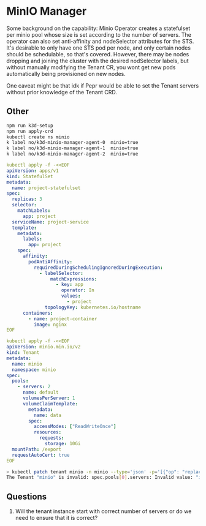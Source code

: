 # MinIO Manager

Some background on the capability: Minio Operator creates a statefulset per minio pool whose size is set according to the number of servers.  The operator can also set anti-affinity and nodeSelector attributes for the STS.  It's desirable to only have one STS pod per node, and only certain nodes should be schedulable, so that's covered. However, there may be nodes dropping and joining the cluster with the desired nodSelector labels, but without manually modifying the Tenant CR, you wont get new pods automatically being provisioned on new nodes.


One caveat might be that idk if Pepr would be able to set the Tenant servers  without prior knowledge of the Tenant CRD.



## Other

```bash
npm run k3d-setup   
npm run apply-crd    
kubectl create ns minio
k label no/k3d-minio-manager-agent-0  minio=true
k label no/k3d-minio-manager-agent-1  minio=true
k label no/k3d-minio-manager-agent-2  minio=true
```

```yaml
kubectl apply -f -<<EOF
apiVersion: apps/v1
kind: StatefulSet
metadata:
  name: project-statefulset
spec:
  replicas: 3
  selector:
    matchLabels:
      app: project
  serviceName: project-service
  template:
    metadata:
      labels:
        app: project
    spec:
      affinity:
        podAntiAffinity:
          requiredDuringSchedulingIgnoredDuringExecution:
            - labelSelector:
                matchExpressions:
                  - key: app
                    operator: In
                    values:
                      - project
              topologyKey: kubernetes.io/hostname
      containers:
        - name: project-container
          image: nginx
EOF
```

```yaml
kubectl apply -f -<<EOF
apiVersion: minio.min.io/v2
kind: Tenant
metadata:
  name: minio
  namespace: minio
spec:
  pools:
    - servers: 2
      name: default
      volumesPerServer: 1
      volumeClaimTemplate:
        metadata:
          name: data
        spec:
          accessModes: ["ReadWriteOnce"]
          resources:
            requests:
              storage: 10Gi
  mountPath: /export
  requestAutoCert: true
EOF
```

```bash
> kubectl patch tenant minio -n minio --type='json' -p='[{"op": "replace", "path": "/spec/pools/0/servers", "value": 3}]'
The Tenant "minio" is invalid: spec.pools[0].servers: Invalid value: "integer": servers is immutable
```


## Questions

1. Will the tenant instance start with correct number of servers or do we need to ensure that it is correct?
